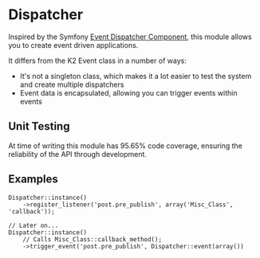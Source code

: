 # Dispatcher

Inspired by the Symfony [Event Dispatcher Component](http://components.symfony-project.org/event-dispatcher/), this module
allows you to create event driven applications.

It differs from the K2 Event class in a number of ways:

* It's not a singleton class, which makes it a lot easier to test the system and create multiple dispatchers
* Event data is encapsulated, allowing you can trigger events within events

## Unit Testing

At time of writing this module has 95.65% code coverage, ensuring the reliability of the API through development.

## Examples

	Dispatcher::instance()
		->register_listener('post.pre_publish', array('Misc_Class', 'callback'));

	// Later on...
	Dispatcher::instance()
		// Calls Misc_Class::callback_method();
		->trigger_event('post.pre_publish', Dispatcher::event(array())
